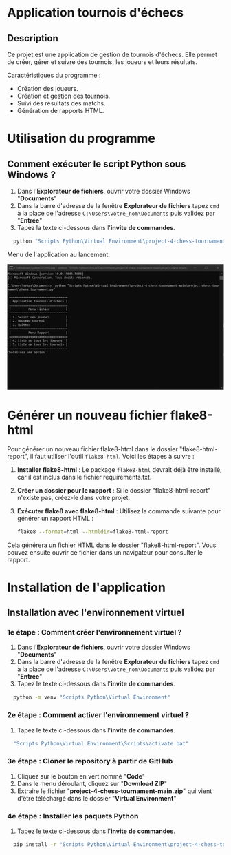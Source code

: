# Application tournois d'échecs

## Description
Ce projet est une application de gestion de tournois d'échecs. Elle permet de créer, gérer et suivre des tournois, les joueurs et leurs résultats.

Caractéristiques du programme :
- Création des joueurs.
- Création et gestion des tournois.
- Suivi des résultats des matchs.
- Génération de rapports HTML.

# Utilisation du programme

## Comment exécuter le script Python sous Windows ?

1. Dans l'__Explorateur de fichiers__, ouvrir votre dossier Windows "__Documents__"
2. Dans la barre d'adresse de la fenêtre __Explorateur de fichiers__ tapez `cmd` à la place de l'adresse `C:\Users\votre_nom\Documents` puis validez par "__Entrée__"
3. Tapez la texte ci-dessous dans l'__invite de commandes__.

```bash
  python "Scripts Python\Virtual Environment\project-4-chess-tournament-main\project-chess-tournament\chess_tournament.py"
```
Menu de l'application au lancement.

![Screenshot menu au lancement ](<docs/Use/2025-03-23 21_20_49-C__Windows_System32_cmd.exe - python  _Scripts Python_Virtual Environment_projec.png>)



# Générer un nouveau fichier flake8-html

Pour générer un nouveau fichier flake8-html dans le dossier "flake8-html-report", il faut utiliser l'outil `flake8-html`. Voici les étapes à suivre :

1. **Installer flake8-html** : Le package `flake8-html` devrait déjà être installé, car il est inclus dans le fichier requirements.txt.

2. **Créer un dossier pour le rapport** : Si le dossier "flake8-html-report" n'existe pas, créez-le dans votre projet.

3. **Exécuter flake8 avec flake8-html** : Utilisez la commande suivante pour générer un rapport HTML :
   ```bash
   flake8 --format=html --htmldir=flake8-html-report
   ```

Cela générera un fichier HTML dans le dossier "flake8-html-report". Vous pouvez ensuite ouvrir ce fichier dans un navigateur pour consulter le rapport.


# Installation de l'application
## Installation avec l'environnement virtuel
### 1e étape : Comment créer l'environnement virtuel ?
1. Dans l'__Explorateur de fichiers__, ouvrir votre dossier Windows "__Documents__"
2. Dans la barre d'adresse de la fenêtre __Explorateur de fichiers__ tapez `cmd` à la place de l'adresse `C:\Users\votre_nom\Documents` puis validez par "__Entrée__"
3. Tapez le texte ci-dessous dans l'__invite de commandes__.

```bash
  python -m venv "Scripts Python\Virtual Environment"
```
### 2e étape : Comment activer l'environnement virtuel ?
1. Tapez le texte ci-dessous dans l'__invite de commandes__.

```bash
  "Scripts Python\Virtual Environment\Scripts\activate.bat"
```
### 3e étape : Cloner le repository à partir de GitHub

1. Cliquez sur le bouton en vert nommé "__Code__"
2. Dans le menu déroulant, cliquez sur "__Download ZIP__"
4. Extraire le fichier "__project-4-chess-tournament-main.zip__" qui vient d'être téléchargé dans le dossier "__Virtual Environment__"

### 4e étape : Installer les paquets Python

1. Tapez le texte ci-dessous dans l'__invite de commandes__.

```bash
  pip install -r "Scripts Python\Virtual Environment\project-4-chess-tournament-main\requirements.txt"
```
